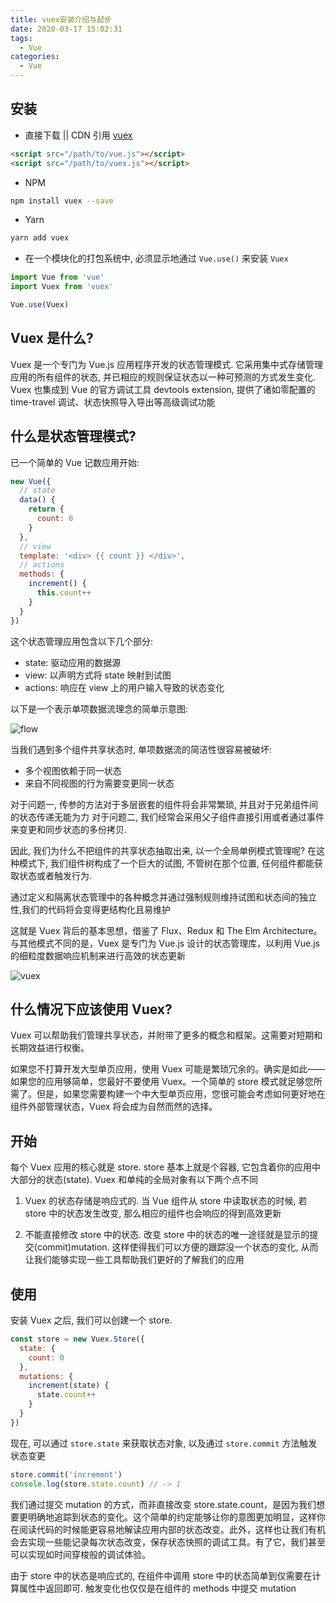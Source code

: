 ```yaml
---
title: vuex安装介绍与起步
date: 2020-03-17 15:02:31
tags:
  - Vue
categories:
  - Vue
---
```


## 安装

- 直接下载 || CDN 引用 [vuex](https://unpkg.com/vuex)

```html
<script src="/path/to/vue.js"></script>
<script src="/path/to/vuex.js"></script>
```

- NPM

```sh
npm install vuex --save
```

- Yarn

```sh
yarn add vuex
```

- 在一个模块化的打包系统中, 必须显示地通过 `Vue.use()` 来安装 `Vuex`

```js
import Vue from 'vue'
import Vuex from 'vuex'

Vue.use(Vuex)
```

## Vuex 是什么?

Vuex 是一个专门为 Vue.js 应用程序开发的状态管理模式. 它采用集中式存储管理应用的所有组件的状态, 并已相应的规则保证状态以一种可预测的方式发生变化. Vuex 也集成到 Vue 的官方调试工具 devtools extension, 提供了诸如零配置的 time-travel 调试、状态快照导入导出等高级调试功能

## 什么是状态管理模式?

已一个简单的 Vue 记数应用开始:

```js
new Vue({
  // state
  data() {
    return {
      count: 0
    }
  },
  // view
  template: '<div> {{ count }} </div>',
  // actions
  methods: {
    increment() {
      this.count++
    }
  }
})
```

这个状态管理应用包含以下几个部分:

- state: 驱动应用的数据源
- view: 以声明方式将 state 映射到试图
- actions: 响应在 view 上的用户输入导致的状态变化

以下是一个表示单项数据流理念的简单示意图:

![flow](../../image/flow.png)

当我们遇到多个组件共享状态时, 单项数据流的简洁性很容易被破坏:

- 多个视图依赖于同一状态
- 来自不同视图的行为需要变更同一状态

对于问题一, 传参的方法对于多层嵌套的组件将会非常繁琐, 并且对于兄弟组件间的状态传递无能为力
对于问题二, 我们经常会采用父子组件直接引用或者通过事件来变更和同步状态的多份拷贝.

因此, 我们为什么不把组件的共享状态抽取出来, 以一个全局单例模式管理呢? 在这种模式下, 我们组件树构成了一个巨大的试图, 不管树在那个位置, 任何组件都能获取状态或者触发行为.

通过定义和隔离状态管理中的各种概念并通过强制规则维持试图和状态间的独立性,我们的代码将会变得更结构化且易维护

这就是 Vuex 背后的基本思想，借鉴了 Flux、Redux 和 The Elm Architecture。与其他模式不同的是，Vuex 是专门为 Vue.js 设计的状态管理库，以利用 Vue.js 的细粒度数据响应机制来进行高效的状态更新

![vuex](../../image/vuex.png)

## 什么情况下应该使用 Vuex?

Vuex 可以帮助我们管理共享状态，并附带了更多的概念和框架。这需要对短期和长期效益进行权衡。

如果您不打算开发大型单页应用，使用 Vuex 可能是繁琐冗余的。确实是如此——如果您的应用够简单，您最好不要使用 Vuex。一个简单的 store 模式就足够您所需了。但是，如果您需要构建一个中大型单页应用，您很可能会考虑如何更好地在组件外部管理状态，Vuex 将会成为自然而然的选择。

## 开始

每个 Vuex 应用的核心就是 store. store 基本上就是个容器, 它包含着你的应用中大部分的状态(state). Vuex 和单纯的全局对象有以下两个点不同

1. Vuex 的状态存储是响应式的. 当 Vue 组件从 store 中读取状态的时候, 若 store 中的状态发生改变, 那么相应的组件也会响应的得到高效更新

2. 不能直接修改 store 中的状态. 改变 store 中的状态的唯一途径就是显示的提交(commit)mutation. 这样使得我们可以方便的跟踪没一个状态的变化, 从而让我们能够实现一些工具帮助我们更好的了解我们的应用

## 使用

安装 Vuex 之后, 我们可以创建一个 store.

```js
const store = new Vuex.Store({
  state: {
    count: 0
  },
  mutations: {
    increment(state) {
      state.count++
    }
  }
})
```

现在, 可以通过 `store.state` 来获取状态对象, 以及通过 `store.commit` 方法触发状态变更

```js
store.commit('increment')
console.log(store.state.count) // -> 1
```

我们通过提交 mutation 的方式，而非直接改变 store.state.count，是因为我们想要更明确地追踪到状态的变化。这个简单的约定能够让你的意图更加明显，这样你在阅读代码的时候能更容易地解读应用内部的状态改变。此外，这样也让我们有机会去实现一些能记录每次状态改变，保存状态快照的调试工具。有了它，我们甚至可以实现如时间穿梭般的调试体验。

由于 store 中的状态是响应式的, 在组件中调用 store 中的状态简单到仅需要在计算属性中返回即可. 触发变化也仅仅是在组件的 methods 中提交 mutation
